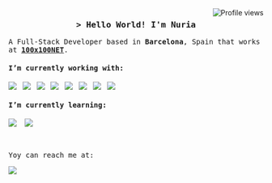 <!--
**Airhune/airhune** is a ✨ _special_ ✨ repository because its `README.md` (this file) appears on your GitHub profile.
-->

<a href="https://komarev.com/ghpvc/?username=alsiam">
  <img align="right" src="https://komarev.com/ghpvc/?username=Airhune&label=Visitors&color=0e75b6&style=flat" alt="Profile views" />
</a> 

<h3 align="center">
  <samp>&gt; Hello World! I'm <b>Nuria</b></samp>
</h3>

<p> <samp>A Full-Stack Developer based in <strong>Barcelona</strong>, Spain that works at <strong><a href="https://100x100.net" target="_blank">100x100NET</a></strong>.</samp></p>

<h4> <samp>I’m currently working with:</samp></h4>
<p>
  <img src="https://img.shields.io/badge/laravel-%23FF2D20.svg?style=for-the-badge&logo=laravel&logoColor=white" />&nbsp;&nbsp;
  <img src="https://img.shields.io/badge/livewire-%234e56a6.svg?style=for-the-badge&logo=livewire&logoColor=white" />&nbsp;&nbsp;
  <img src="https://img.shields.io/badge/JavaScript-F7DF1E?style=for-the-badge&logo=javascript&logoColor=black" />&nbsp;&nbsp;
  <img src="https://img.shields.io/badge/Bootstrap-563D7C?style=for-the-badge&logo=bootstrap&logoColor=white" />&nbsp;&nbsp;
  <img src="https://img.shields.io/badge/chart.js-F5788D.svg?style=for-the-badge&logo=chart.js&logoColor=white" />&nbsp;&nbsp;
  <img src="https://img.shields.io/badge/jquery-%230769AD.svg?style=for-the-badge&logo=jquery&logoColor=white" />&nbsp;&nbsp;
  <img src="https://img.shields.io/badge/laravel-%23FF2D20.svg?style=for-the-badge&logo=laravel&logoColor=white" />&nbsp;&nbsp;
  <img src="https://img.shields.io/badge/vuejs-%2335495e.svg?style=for-the-badge&logo=vuedotjs&logoColor=%234FC08D" />&nbsp;&nbsp;
</p>

<h4> <samp>I’m currently learning:</samp></h4>
<p>
    <img src="https://img.shields.io/badge/astro-%232C2052.svg?style=for-the-badge&logo=astro&logoColor=white" />&nbsp;&nbsp;&nbsp;
    <img src="https://img.shields.io/badge/react-%2320232a.svg?style=for-the-badge&logo=react&logoColor=%2361DAFB" />&nbsp;&nbsp;&nbsp;
</p>
<br>
<p> <samp>Yoy can reach me at:</samp></p>
<a href="https://www.linkedin.com/in/nuriagomezpiedrafita/"><img src="https://img.shields.io/badge/linkedin-%230077B5.svg?&style=for-the-badge&logo=linkedin&logoColor=white" /></a>&nbsp;&nbsp;&nbsp;&nbsp;
